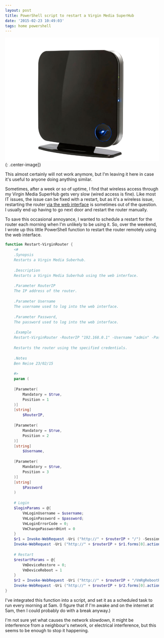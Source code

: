 ```yaml
---
layout: post
title: PowerShell script to restart a Virgin Media SuperHub
date: '2015-02-23 10:49:03'
tags: home powershell
---
```



![SuperHub](/assets/er_photo_141727.jpg){: .center-image]}
<div class="info">This almost certainly will not work anymore, but I'm leaving it here in case it's useful to anyone doing anything similar.</div>

Sometimes, after a week or so of uptime, I find that wireless access through my Virgin Media SuperHub gets very slow (wired access is fine). Like most IT issues, the issue can be fixed with a restart, but as it's a wireless issue, restarting the router [via the web interface](http://help.virginmedia.com/system/selfservice.controller?CMD=VIEW_ARTICLE&ARTICLE_ID=138977&CURRENT_CMD=SEARCH&CONFIGURATION=1001&PARTITION_ID=1&USERTYPE=1&LANGUAGE=en&COUNTY=us&VM_CUSTOMER_TYPE=Cable) is sometimes out of the question. I usually end up having to go next door and restart the router manually.

<!--more-->

To save this occasional annoyance, I wanted to schedule a restart for the router each morning when I'm unlikely to be using it. So, over the weekend, I wrote up this little PowerShell function to restart the router remotely using the web interface.

```powershell
function Restart-VirginRouter {
    <#
    .Synopsis
    Restarts a Virgin Media Suberhub.

    .Description
    Restarts a Virgin Media Suberhub using the web interface.
    
    .Parameter RouterIP 
    The IP address of the router.

    .Parameter Username
    The username used to log into the web interface.

    .Parameter Password,
    The password used to log into the web interface.

    .Example
    Restart-VirginRouter -RouterIP "192.168.0.1" -Username "admin" -Password "hunter2"

    Restarts the router using the specified credentials.

    .Notes
    Ben Neise 23/02/15

    #>
    param (
    
    [Parameter(
        Mandatory = $true,
        Position = 1
    )]
    [string]    
        $RouterIP,
    
    [Parameter(
        Mandatory = $true,
        Position = 2
    )]
    [string]    
        $Username,

    [Parameter(
        Mandatory = $true,
        Position = 3
    )]
    [string]    
        $Password
    )

    # Login
    $loginParams = @{
        VmLoginUsername = $username;
        VmLoginPassword = $password;
        VmLoginErrorCode = 0;
        VmChangePasswordHint = 0
    }
    $r1 = Invoke-WebRequest -Uri ("http://" + $routerIP + "/") -SessionVariable "Session" -Verbose
    Invoke-WebRequest -Uri ("http://" + $routerIP + $r1.forms[0].action) -Method "POST" -Body $loginParams -WebSession $Session -Verbose

    # Restart
    $restartParams = @{
        VmDeviceRestore = 0;
        VmDeviceReboot = 1
    }
    $r2 = Invoke-WebRequest -Uri ("http://" + $routerIP + "/VmRgRebootRestoreDevice.asp") -WebSession $Session -Verbose
    Invoke-WebRequest -Uri ("http://" + $routerIP + $r2.forms[0].action) -Method "POST" -Body $restartParams -WebSession $Session -Verbose
}
```

I've integrated this function into a script, and set it as a scheduled task to run every morning at 5am. (I figure that if I'm awake and on the internet at 5am, then I could probably do with a break anyway.)

I'm not sure yet what causes the network slowdown, it might be interference from a neighbour's network, or electrical interference, but this seems to be enough to stop it happening.


